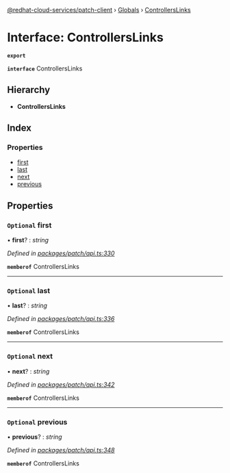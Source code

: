 [@redhat-cloud-services/patch-client](../README.md) › [Globals](../globals.md) › [ControllersLinks](controllerslinks.md)

# Interface: ControllersLinks

**`export`** 

**`interface`** ControllersLinks

## Hierarchy

* **ControllersLinks**

## Index

### Properties

* [first](controllerslinks.md#optional-first)
* [last](controllerslinks.md#optional-last)
* [next](controllerslinks.md#optional-next)
* [previous](controllerslinks.md#optional-previous)

## Properties

### `Optional` first

• **first**? : *string*

*Defined in [packages/patch/api.ts:330](https://github.com/RedHatInsights/javascript-clients/blob/710127e/packages/patch/api.ts#L330)*

**`memberof`** ControllersLinks

___

### `Optional` last

• **last**? : *string*

*Defined in [packages/patch/api.ts:336](https://github.com/RedHatInsights/javascript-clients/blob/710127e/packages/patch/api.ts#L336)*

**`memberof`** ControllersLinks

___

### `Optional` next

• **next**? : *string*

*Defined in [packages/patch/api.ts:342](https://github.com/RedHatInsights/javascript-clients/blob/710127e/packages/patch/api.ts#L342)*

**`memberof`** ControllersLinks

___

### `Optional` previous

• **previous**? : *string*

*Defined in [packages/patch/api.ts:348](https://github.com/RedHatInsights/javascript-clients/blob/710127e/packages/patch/api.ts#L348)*

**`memberof`** ControllersLinks

